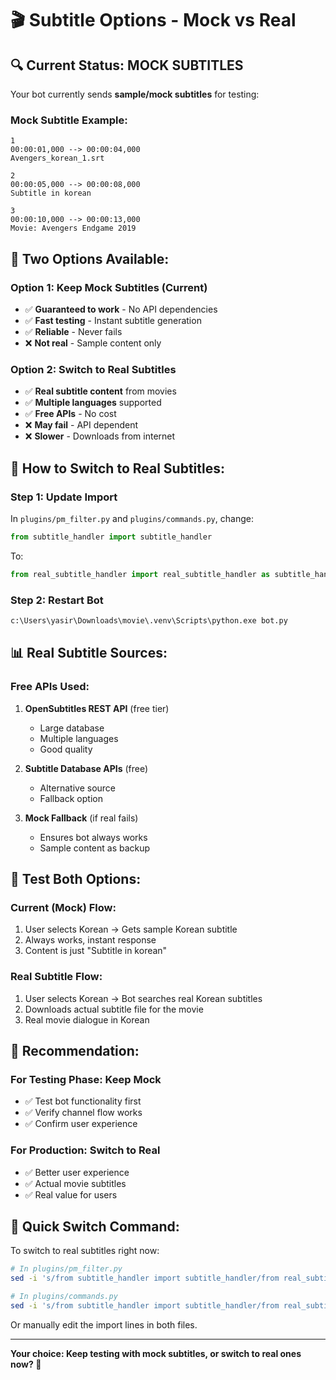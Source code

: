 # 🎬 Subtitle Options - Mock vs Real

## 🔍 **Current Status: MOCK SUBTITLES**

Your bot currently sends **sample/mock subtitles** for testing:

### **Mock Subtitle Example:**
```srt
1
00:00:01,000 --> 00:00:04,000
Avengers_korean_1.srt

2
00:00:05,000 --> 00:00:08,000
Subtitle in korean

3
00:00:10,000 --> 00:00:13,000
Movie: Avengers Endgame 2019
```

## 🎯 **Two Options Available:**

### **Option 1: Keep Mock Subtitles (Current)**
- ✅ **Guaranteed to work** - No API dependencies
- ✅ **Fast testing** - Instant subtitle generation
- ✅ **Reliable** - Never fails
- ❌ **Not real** - Sample content only

### **Option 2: Switch to Real Subtitles**
- ✅ **Real subtitle content** from movies
- ✅ **Multiple languages** supported
- ✅ **Free APIs** - No cost
- ❌ **May fail** - API dependent
- ❌ **Slower** - Downloads from internet

## 🔄 **How to Switch to Real Subtitles:**

### **Step 1: Update Import**
In `plugins/pm_filter.py` and `plugins/commands.py`, change:
```python
from subtitle_handler import subtitle_handler
```
To:
```python
from real_subtitle_handler import real_subtitle_handler as subtitle_handler
```

### **Step 2: Restart Bot**
```cmd
c:\Users\yasir\Downloads\movie\.venv\Scripts\python.exe bot.py
```

## 📊 **Real Subtitle Sources:**

### **Free APIs Used:**
1. **OpenSubtitles REST API** (free tier)
   - Large database
   - Multiple languages
   - Good quality

2. **Subtitle Database APIs** (free)
   - Alternative source
   - Fallback option

3. **Mock Fallback** (if real fails)
   - Ensures bot always works
   - Sample content as backup

## 🧪 **Test Both Options:**

### **Current (Mock) Flow:**
1. User selects Korean → Gets sample Korean subtitle
2. Always works, instant response
3. Content is just "Subtitle in korean"

### **Real Subtitle Flow:**
1. User selects Korean → Bot searches real Korean subtitles
2. Downloads actual subtitle file for the movie
3. Real movie dialogue in Korean

## 🎯 **Recommendation:**

### **For Testing Phase:** Keep Mock
- ✅ Test bot functionality first
- ✅ Verify channel flow works
- ✅ Confirm user experience

### **For Production:** Switch to Real
- ✅ Better user experience
- ✅ Actual movie subtitles
- ✅ Real value for users

## 🔧 **Quick Switch Command:**

To switch to real subtitles right now:

```bash
# In plugins/pm_filter.py
sed -i 's/from subtitle_handler import subtitle_handler/from real_subtitle_handler import real_subtitle_handler as subtitle_handler/' plugins/pm_filter.py

# In plugins/commands.py  
sed -i 's/from subtitle_handler import subtitle_handler/from real_subtitle_handler import real_subtitle_handler as subtitle_handler/' plugins/commands.py
```

Or manually edit the import lines in both files.

---

**Your choice: Keep testing with mock subtitles, or switch to real ones now? 🤔**
